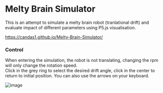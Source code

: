 # Melty Brain Simulator

This is an attempt to simulate a melty brain robot (tranlational drift) and evaluate impact of different parameters using P5.js visualisation.

https://candas1.github.io/Melty-Brain-Simulator/


### Control
When entering the simulation, the robot is not translating, changing the rpm will only change the rotation speed.<br>
Click in the grey ring to select the desired drift angle, click in the center to return to initial position.
You can also use the arrows on your keyboard.





![image](https://user-images.githubusercontent.com/20670049/200835672-30545cf5-1768-4643-a171-7aa0ae10fa2a.png)
